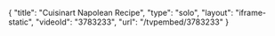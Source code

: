 {
    "title": "Cuisinart Napolean Recipe",
    "type": "solo",
    "layout": "iframe-static",
    "videoId": "3783233",
    "url": "\/tvpembed\/3783233"
}